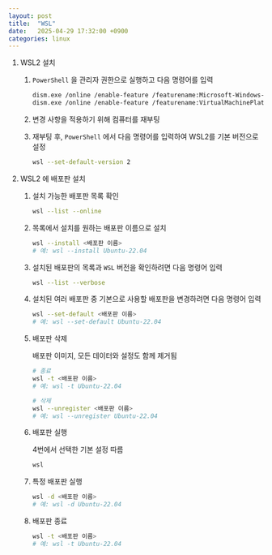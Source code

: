 ```yaml
---
layout: post
title:  "WSL"
date:   2025-04-29 17:32:00 +0900
categories: linux
---
```

1. WSL2 설치

	1. `PowerShell` 을 관리자 권한으로 실행하고 다음 명령어를 입력

		```bash
		dism.exe /online /enable-feature /featurename:Microsoft-Windows-Subsystem-Linux /all /norestart
		dism.exe /online /enable-feature /featurename:VirtualMachinePlatform /all /norestart
		```

	2. 변경 사항을 적용하기 위해 컴퓨터를 재부팅

	3. 재부팅 후, `PowerShell` 에서 다음 명령어를 입력하여 WSL2를 기본 버전으로 설정

		```bash
		wsl --set-default-version 2
		```

2. WSL2 에 배포판 설치

	1. 설치 가능한 배포판 목록 확인

		```bash
		wsl --list --online
		```

	2. 목록에서 설치를 원하는 배포판 이름으로 설치

		```bash
		wsl --install <배포판 이름>
		# 예: wsl --install Ubuntu-22.04
		```

	3. 설치된 배포판의 목록과 `WSL` 버전을 확인하려면 다음 명령어 입력

		```bash
		wsl --list --verbose
		```

	4. 설치된 여러 배포판 중 기본으로 사용할 배포판을 변경하려면 다음 명령어 입력

		```bash
		wsl --set-default <배포판 이름>
		# 예: wsl --set-default Ubuntu-22.04
		```

	5. 배포판 삭제

		배포판 이미지, 모든 데이터와 설정도 함께 제거됨

		```bash
		# 종료
		wsl -t <배포판 이름>
		# 예: wsl -t Ubuntu-22.04

		# 삭제
		wsl --unregister <배포판 이름>
		# 예: wsl --unregister Ubuntu-22.04
		```

	6. 배포판 실행

		4번에서 선택한 기본 설정 따름

		```bash
		wsl
		```

	7. 특정 배포판 실행

		```bash
		wsl -d <배포판 이름>
		# 예: wsl -d Ubuntu-22.04
		```

	8. 배포판 종료 

		```bash
		wsl -t <배포판 이름>
		# 예: wsl -t Ubuntu-22.04
		```